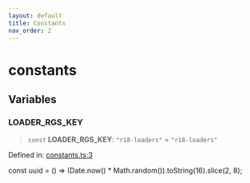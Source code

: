 ```yaml
---
layout: default
title: Constants
nav_order: 2
---
```


# constants

## Variables

### LOADER\_RGS\_KEY

> `const` **LOADER\_RGS\_KEY**: `"r18-loaders"` = `"r18-loaders"`

Defined in: [constants.ts:3](https://github.com/react18-tools/turborepo-template/blob/7298cff7e0ab5000086fe9009428450843160982/lib/src/constants.ts#L3)

const uuid = () =\> (Date.now() * Math.random()).toString(16).slice(2, 8);
